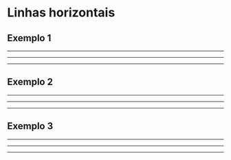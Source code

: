 # Linhas horizontais

## Exemplo 1

***
---
___
## Exemplo 2

* * *
- - - 
_ _ _

## Exemplo 3

*******************
-------------------
___________________